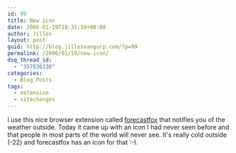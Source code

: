 ```yaml
---
id: 99
title: New icon
date: 2006-01-19T18:31:18+00:00
author: Jilles
layout: post
guid: http://blog.jillesvangurp.com/?p=99
permalink: /2006/01/19/new-icon/
dsq_thread_id:
  - "357836330"
categories:
  - Blog Posts
tags:
  - extension
  - sitechanges
---
```

I use this nice browser extension called [forecastfox](http://forecastfox.mozdev.org/) that notifies you of the weather outside. Today it came up with an icon I had never seen before and that people in most parts of the world will never see. It's really cold outside (-22) and forecastfox has an icon for that :-). 
